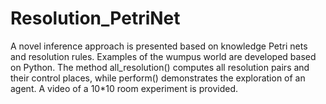 # Resolution_PetriNet
A novel inference approach is presented based on knowledge Petri nets and resolution rules.
Examples of the wumpus world are developed based on Python. 
The method all_resolution() computes all resolution pairs and their control places, while perform() demonstrates the exploration of an agent. 
A video of a 10*10 room experiment is provided.
